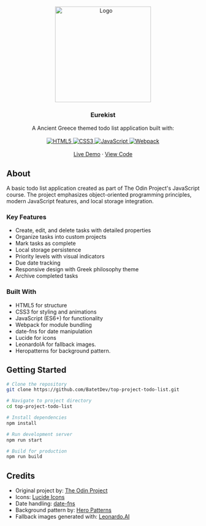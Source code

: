 <a id="readme-top"></a>

<!-- PROJECT LOGO -->
<br />
<div align="center">
  <a href="https://github.com/BatetDev/top-project-todo-list">
    <img src="src/assets/logo.png" alt="Logo" width="250" height="250">
  </a>

  <h3 align="center">Eurekist</h3>

  <p align="center">
    A Ancient Greece themed todo list application built with:
    <br />
    <br />
    <a href="https://html.spec.whatwg.org/">
      <img src="https://img.shields.io/badge/html5-%23E34F26.svg?style=for-the-badge&logo=html5&logoColor=white" alt="HTML5">
    </a>
    <a href="https://www.w3.org/Style/CSS/">
      <img src="https://img.shields.io/badge/css3-%231572B6.svg?style=for-the-badge&logo=css3&logoColor=white" alt="CSS3">
    </a>
    <a href="https://developer.mozilla.org/en-US/docs/Web/JavaScript">
      <img src="https://img.shields.io/badge/javascript-%23323330.svg?style=for-the-badge&logo=javascript&logoColor=%23F7DF1E" alt="JavaScript">
    </a>
    <a href="https://webpack.js.org/">
      <img src="https://img.shields.io/badge/webpack-%238DD6F9.svg?style=for-the-badge&logo=webpack&logoColor=black" alt="Webpack">
    </a>
    <br />
    <br />
    <a href="https://batetdev.github.io/top-project-todo-list/">Live Demo</a>
    ·
    <a href="https://github.com/BatetDev/top-project-todo-list/tree/main">View Code</a>
  </p>
</div>

## About

A basic todo list application created as part of The Odin Project's JavaScript course. The project emphasizes object-oriented programming principles, modern JavaScript features, and local storage integration.

### Key Features

- Create, edit, and delete tasks with detailed properties
- Organize tasks into custom projects
- Mark tasks as complete
- Local storage persistence
- Priority levels with visual indicators
- Due date tracking
- Responsive design with Greek philosophy theme
- Archive completed tasks

### Built With

- HTML5 for structure
- CSS3 for styling and animations
- JavaScript (ES6+) for functionality
- Webpack for module bundling
- date-fns for date manipulation
- Lucide for icons
- LeonardoIA for fallback images.
- Heropatterns for background pattern.

## Getting Started

```bash
# Clone the repository
git clone https://github.com/BatetDev/top-project-todo-list.git

# Navigate to project directory
cd top-project-todo-list

# Install dependencies
npm install

# Run development server
npm run start

# Build for production
npm run build
```

## Credits

- Original project by: [The Odin Project](https://www.theodinproject.com/lessons/node-path-javascript-todo-list)
- Icons: [Lucide Icons](https://lucide.dev/)
- Date handling: [date-fns](https://date-fns.org/)
- Background pattern by: [Hero Patterns](https://heropatterns.com/)
- Fallback images generated with: [Leonardo.AI](https://leonardo.ai/)
